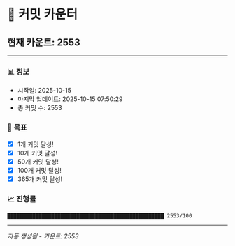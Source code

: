 # 🔢 커밋 카운터

## 현재 카운트: 2553

---

### 📊 정보
- 시작일: 2025-10-15
- 마지막 업데이트: 2025-10-15 07:50:29
- 총 커밋 수: 2553

### 🎯 목표
- [x] 1개 커밋 달성!
- [x] 10개 커밋 달성!
- [x] 50개 커밋 달성!
- [x] 100개 커밋 달성!
- [x] 365개 커밋 달성!

### 📈 진행률
```
██████████████████████████████████████████████████ 2553/100
```

---
*자동 생성됨 - 카운트: 2553*
